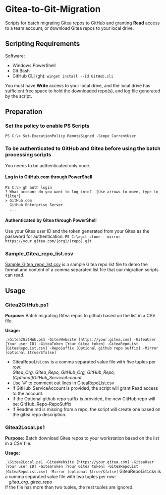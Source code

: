 # Gitea-to-Git-Migration
Scripts for batch migrating Gitea repos to GitHub and granting **Read** access to a team account, or download Gitea repos to your local drive.

## Scripting Requirements
Software:
- Windows PowerShell
- Git Bash
- GitHub CLI (gh): `winget install --id GitHub.cli`

You must have **Write** access to your local drive, and the local drive has sufficient free space to hold the downloaded repo(s), and log file generated by the script.

## Preparation

### Set the policy to enable PS Scripts
`PS C:\> Set-ExecutionPolicy RemoteSigned -Scope CurrentUser`

### To be authenticated to GitHub and Gitea before using the batch processing scripts
You needs to be authenticated only once.

#### Log in to GitHub.com through PowerShell

```
PS C:\> gh auth login
? What account do you want to log into?  [Use arrows to move, type to filter]
> GitHub.com
  GitHub Enterprise Server
  ...
```

#### Authenticated by Gitea through PowerShell

Use your Gitea user ID and the token generated from your Gitea as the password for authentication.
`PS C:\>git clone --mirror https://your.gitea.com/(org)/(repo).git`

### Sample_Gitea_repo_list.csv
[Sample_Gitea_repo_list.csv](https://github.com/bcgov/operational-utilities/blob/main/gitea-to-github-migration/Sample_Gitea_repo_list.csv) is a sample Gitea repo list file to demo the format and content of a comma separated list file that our migration scripts can read.

## Usage

### Gitea2GitHub.ps1
**Purpose:** Batch migrating Gitea repos to github based on the list in a CSV file.

**Usage:**

`.\Gitea2GitHub.ps1 -GiteaWebsite [https://your.gitea.com] -GiteaUser [Your user ID] -GiteaToken [Your Gitea token] -GiteaRepoList [GiteaRepoList.csv] -RepoSuffix [Optional github repo suffix] -Mirror [optional $true/$false]`
- GiteaRepoList.csv is a comma separated value file with five tuples per row: <br>*Gitea_Org, Gitea_Repo, GitHub_Org, GitHub_Repo, (Optional)GitHub_ServiceAccount*
- Use '#' to comment out lines in GiteaRepoList.csv
- If GitHub_ServiceAccount is provided, the script will grant Read access to the account.
- If the Optional github repo suffix is provided, the new GitHub repo will be:  GitHub_Repo-RepoSuffix
- If Readme.md is missing from a repo, the script will create one based on the gitea repo description.

### Gitea2Local.ps1
**Purpose:** Batch download Gitea repos to your workstation based on the list in a CSV file.

**Usage:**

`.\Gitea2Local.ps1 -GiteaWebsite [https://your.gitea.com] -GiteaUser [Your user ID] -GiteaToken [Your Gitea token] -GiteaRepoList [GiteaRepoList.csv] -Mirror [optional $true/$false]`
GiteaRepoList.csv is a comma separated value file with two tuples per row: 
<br>&nbsp;&nbsp;&nbsp;*gitea_org, gitea_repo*<br>
If the file has more than two tuples, the rest tuples are ignored.
